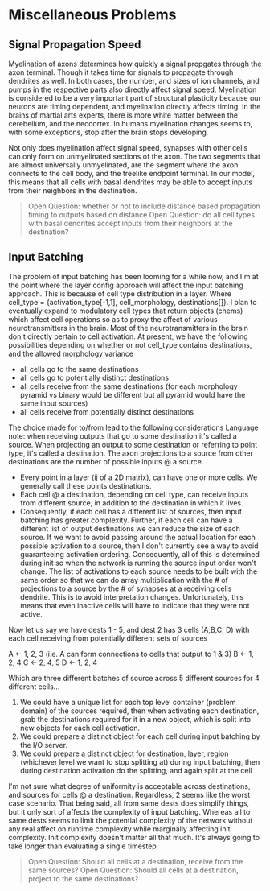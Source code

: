 # Miscellaneous Problems

## Signal Propagation Speed

Myelination of axons determines how quickly a signal propgates through the axon terminal. Though it takes time for signals to propagate through dendrites as well. In both cases, the number, and sizes of ion channels, and pumps in the respective parts also directly affect signal speed. Myelination is considered to be a very important part of structural plasticity because our neurons are timing dependent, and myelination directly affects timing. In the brains of martial arts experts, there is more white matter between the cerebellum, and the neocortex. In humans myelination changes seems to, with some exceptions, stop after the brain stops developing.

Not only does myelination affect signal speed, synapses with other cells can only form on unmyelinated sections of the axon. The two segments that are almost universally unmyelinated, are the segment where the axon connects to the cell body, and the treelike endpoint terminal. In our model, this means that all cells with basal dendrites may be able to accept inputs from their neighbors in the destination.

> Open Question: whether or not to include distance based propagation timing to outputs based on distance
> Open Question: do all cell types with basal dendrites accept inputs from their neighbors at the destination?

## Input Batching

The problem of input batching has been looming for a while now, and I'm at the point where the layer config approach will affect the input batching approach. This is because of cell type distribution in a layer. Where cell_type = {activation_type[-1,1], cell_morphology, destinations[]}. I plan to eventually expand to modulatory cell types that return objects (chems) which affect cell operations so as to proxy the affect of various neurotransmitters in the brain. Most of the neurotransmitters in the brain don't directly pertain to cell activation.
At present, we have the following possibilities depending on whether or not cell_type contains destinations, and the allowed morphology variance

- all cells go to the same destinations
- all cells go to potentially distinct destinations
- all cells receive from the same destinations (for each morphology pyramid vs binary would be different but all pyramid would have the same input sources)
- all cells receive from potentially distinct destinations

The choice made for to/from lead to the following considerations
Language note: when receiving outputs that go to some destination it's called a source. When projecting an output to some destination or referring to point type, it's called a destination. The axon projections to a source from other destinations are the number of possible inputs @ a source.

- Every point in a layer (ij of a 2D matrix), can have one or more cells. We generally call these points destinations.
- Each cell @ a destination, depending on cell type, can receive inputs from different source, in addition to the destination in which it lives.
- Consequently, if each cell has a different list of sources, then input batching has greater complexity. Further, if each cell can have a different list of output destinations we can reduce the size of each source.
    If we want to avoid passing around the actual location for each possible activation to a source, then I don't currently see a way to avoid guaranteeing activation ordering.
    Consequently, all of this is determined during init so when the network is running the source input order won't change. The list of activations to each source needs to be built with the same order so that we can do array multiplication with the # of projections to a source by the # of synapses at a receiving cells dendrite. This is to avoid interpretation changes. Unfortunately, this means that even inactive cells will have to indicate that they were not active.

Now let us say we have dests 1 - 5, and dest 2 has 3 cells (A,B,C, D) with each cell receiving from potentially different sets of sources

A <- 1, 2, 3 (i.e. A can form connections to cells that output to 1 & 3)
B <- 1, 2, 4
C <- 2, 4, 5
D <- 1, 2, 4

Which are three different batches of source across 5 different sources for 4 different cells...
1) We could have a unique list for each top level container (problem domain) of the sources required, then when activating each destination, grab the destinations required for it in a new object, which is split into new objects for each cell activation.
2) We could prepare a distinct object for each cell during input batching by the I/O server.
3) We could prepare a distinct object for destination, layer, region (whichever level we want to stop splitting at) during input batching, then during destination activation do the splitting, and again split at the cell

I'm not sure what degree of uniformity is acceptable across destinations, and sources for cells @ a destination. Regardless, 2 seems like the worst case scenario. That being said, all from same dests does simplify things, but it only sort of affects the complexity of input batching. Whereas all to same dests seems to limit the potential complexity of the network without any real affect on runtime complexity while marginally affecting init complexity. Init complexity doesn't matter all that much. It's always going to take longer than evaluating a single timestep

> Open Question: Should all cells at a destination, receive from the same sources?
> Open Question: Should all cells at a destination, project to the same destinations?